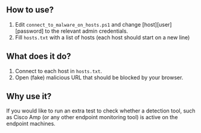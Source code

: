 ## How to use?
1. Edit `connect_to_malware_on_hosts.ps1` and change [host]\[user] [password] to the relevant admin credentials.
1.  Fill `hosts.txt` with a list of hosts (each host should start on a new line)

## What does it do?
1. Connect to each host in `hosts.txt`.
1. Open (fake) malicious URL that should be blocked by your browser.

## Why use it?
If you would like to run an extra test to check whether a detection tool, such as Cisco Amp (or any other endpoint monitoring tool) is active on the endpoint machines.
